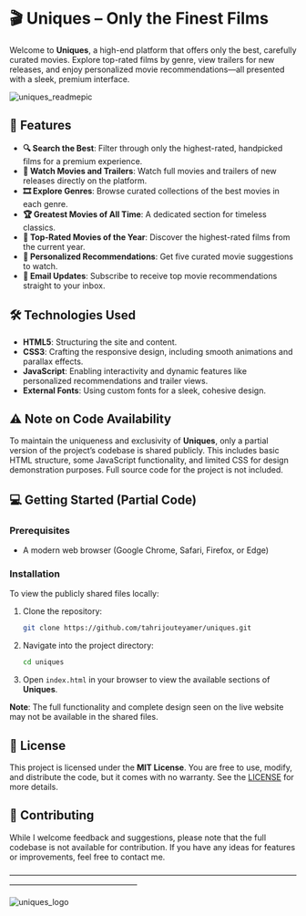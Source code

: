# 🎬 Uniques – Only the Finest Films

Welcome to **Uniques**, a high-end platform that offers only the best, carefully curated movies. Explore top-rated films by genre, view trailers for new releases, and enjoy personalized movie recommendations—all presented with a sleek, premium interface.

![uniques_readmepic](https://github.com/user-attachments/assets/da4c18a6-e2d6-4134-88a5-7960f4a9d32e)


## 🚀 Features
- **🔍 Search the Best**: Filter through only the highest-rated, handpicked films for a premium experience.
- **🎥 Watch Movies and Trailers**: Watch full movies and trailers of new releases directly on the platform.
- **🎞 Explore Genres**: Browse curated collections of the best movies in each genre.
- **🏆 Greatest Movies of All Time**: A dedicated section for timeless classics.
- **🌟 Top-Rated Movies of the Year**: Discover the highest-rated films from the current year.
- **🤖 Personalized Recommendations**: Get five curated movie suggestions to watch.
- **📧 Email Updates**: Subscribe to receive top movie recommendations straight to your inbox.

## 🛠️ Technologies Used
- **HTML5**: Structuring the site and content.
- **CSS3**: Crafting the responsive design, including smooth animations and parallax effects.
- **JavaScript**: Enabling interactivity and dynamic features like personalized recommendations and trailer views.
- **External Fonts**: Using custom fonts for a sleek, cohesive design.

## ⚠️ Note on Code Availability
To maintain the uniqueness and exclusivity of **Uniques**, only a partial version of the project’s codebase is shared publicly. This includes basic HTML structure, some JavaScript functionality, and limited CSS for design demonstration purposes. Full source code for the project is not included.

## 💻 Getting Started (Partial Code)

### Prerequisites
- A modern web browser (Google Chrome, Safari, Firefox, or Edge)

### Installation
To view the publicly shared files locally:
1. Clone the repository:
   ```bash
   git clone https://github.com/tahrijouteyamer/uniques.git
   ```
2. Navigate into the project directory:
   ```bash
   cd uniques
   ```

3. Open `index.html` in your browser to view the available sections of **Uniques**.

**Note**: The full functionality and complete design seen on the live website may not be available in the shared files.

## 📜 License
This project is licensed under the **MIT License**. You are free to use, modify, and distribute the code, but it comes with no warranty. See the [LICENSE](link_to_license_file) for more details.

## 👤 Contributing
While I welcome feedback and suggestions, please note that the full codebase is not available for contribution. If you have any ideas for features or improvements, feel free to contact me.

————————————————————————————————————————————————————

![uniques_logo](https://github.com/user-attachments/assets/1302bc9c-828d-42ac-8bdf-e0a117192386)



